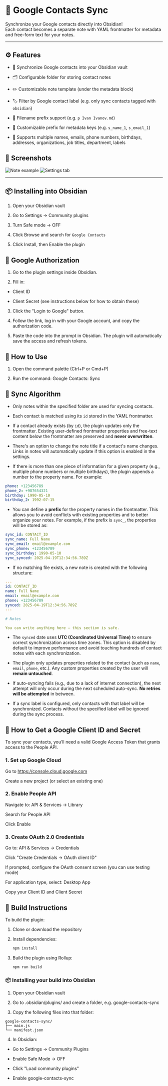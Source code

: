 # 🧩 Google Contacts Sync

Synchronize your Google contacts directly into Obsidian!  
Each contact becomes a separate note with YAML frontmatter for metadata and free-form text for your notes.

---

## ⚙️ Features

- 🔄 Synchronize Google contacts into your Obsidian vault

- 🗂 Configurable folder for storing contact notes

- ✏️ Customizable note template (under the metadata block)

- 🏷 Filter by Google contact label (e.g. only sync contacts tagged with `obsidian`)

- 📛 Filename prefix support (e.g. `p Ivan Ivanov.md`)

- 🧩 Customizable prefix for metadata keys (e.g. `s_name_1`, `s_email_1`)

- 📇 Supports multiple names, emails, phone numbers, birthdays, addresses, organizations, job titles, department, labels

## 📸 Screenshots

![Note example](resources/obsidian_contact_sync_plugin_note.png "Note example")
![Settings tab](resources/obsidian_contact_sync_plugin_settings.png "Settings tab")

---

## 📦 Installing into Obsidian

1. Open your Obsidian vault

2. Go to Settings → Community plugins

3. Turn Safe mode → OFF

4. Click Browse and search for `Google Contacts`

5. Click Install, then Enable the plugin

## 🔐 Google Authorization

1. Go to the plugin settings inside Obsidian.

2. Fill in:

- Client ID

- Client Secret
(see instructions below for how to obtain these)

3. Click the "Login to Google" button.

4. Follow the link, log in with your Google account, and copy the authorization code.

5. Paste the code into the prompt in Obsidian.
The plugin will automatically save the access and refresh tokens.

## 🚀 How to Use

1. Open the command palette (Ctrl+P or Cmd+P)

2. Run the command: Google Contacts: Sync


## 🔁 Sync Algorithm

- Only notes within the specified folder are used for syncing contacts.
    
- Each contact is matched using its `id` stored in the YAML frontmatter.
    
- If a contact already exists (by `id`), the plugin updates only the frontmatter. Existing user-defined frontmatter properties and free-text content below the frontmatter are preserved and **never overwritten**.

- There's an option to change the note title if a contact's name changes. Links in notes will automatically update if this option is enabled in the settings.
    
- If there is more than one piece of information for a given property (e.g., multiple phone numbers or multiple birthdays), the plugin appends a number to the property name. For example:
    
```yaml
phone: +123456789
phone_2: +987654321
birthday: 1990-05-10
birthday_2: 1992-07-15
```

- You can define a **prefix** for the property names in the frontmatter. This allows you to avoid conflicts with existing properties and to better organize your notes. For example, if the prefix is `sync_`, the properties will be stored as:

```yaml
sync_id: CONTACT_ID
sync_name: Full Name
sync_email: email@example.com
sync_phone: +123456789
sync_birthday: 1990-05-10
sync_synced: 2025-04-19T12:34:56.789Z
```

- If no matching file exists, a new note is created with the following structure:
    
```yaml
---
id: CONTACT_ID
name: Full Name
email: email@example.com
phone: +123456789
synced: 2025-04-19T12:34:56.789Z
---

# Notes  

You can write anything here — this section is safe.
```

- The `synced` date uses **UTC (Coordinated Universal Time)** to ensure correct synchronization across time zones. This option is disabled by default to improve performance and avoid touching hundreds of contact notes with each synchronization.
    
- The plugin only updates properties related to the contact (such as `name`, `email`, `phone`, etc.). Any custom properties created by the user will **remain untouched**.
    
- If auto-syncing fails (e.g., due to a lack of internet connection), the next attempt will only occur during the next scheduled auto-sync. **No retries will be attempted** in between.

- If a sync label is configured, only contacts with that label will be synchronized. Contacts without the specified label will be ignored during the sync process.

## 🔐 How to Get a Google Client ID and Secret
To sync your contacts, you’ll need a valid Google Access Token that grants access to the People API.

### 1. Set up Google Cloud
Go to https://console.cloud.google.com

Create a new project (or select an existing one)

### 2. Enable People API
Navigate to: API & Services → Library

Search for People API

Click Enable

### 3. Create OAuth 2.0 Credentials
Go to: API & Services → Credentials

Click "Create Credentials → OAuth client ID"

If prompted, configure the OAuth consent screen (you can use testing mode)

For application type, select: Desktop App

Copy your Client ID and Client Secret

## 🔧 Build Instructions

To build the plugin:

1. Clone or download the repository

2. Install dependencies:

   ```bash
   npm install
   ```

3. Build the plugin using Rollup:   

   ```bash
   npm run build
   ```

### 📦 Installing your build into Obsidian

1. Open your Obsidian vault

2. Go to .obsidian/plugins/ and create a folder, e.g. google-contacts-sync

3. Copy the following files into that folder:

```
google-contacts-sync/
├── main.js
└── manifest.json
```

4. In Obsidian:

- Go to Settings → Community Plugins

- Enable Safe Mode → OFF

- Click "Load community plugins"

- Enable google-contacts-sync
